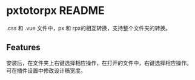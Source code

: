 # pxtotorpx README

.css 和 .vue 文件中，px 和 rpx的相互转换，支持整个文件夹的转换。

## Features

安装后，在文件夹上右键选择相应操作，在打开的文件中，右键选择相应操作。
可在插件设置中修改设计稿宽度。